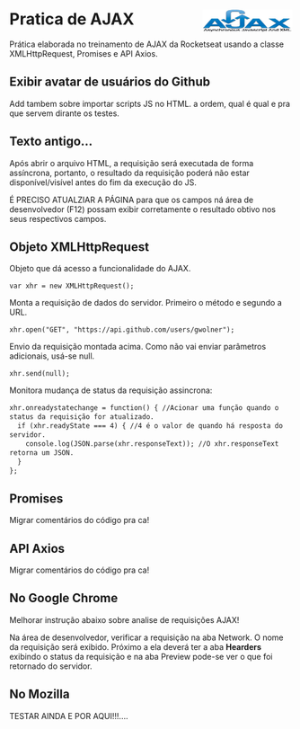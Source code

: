 # Pratica de AJAX <img src="img/ajax.png" width="160" height="40" align="right">

Prática elaborada no treinamento de AJAX da Rocketseat usando a classe XMLHttpRequest, Promises e API Axios.


## Exibir avatar de usuários do Github 

Add tambem sobre importar scripts JS no HTML. a ordem, qual é qual e pra que servem dirante os testes.

## Texto antigo...
Após abrir o arquivo HTML, a requisição será executada de forma assíncrona, portanto, o resultado da requisição poderá não estar disponível/visível antes do fim da execução do JS.

É PRECISO ATUALZIAR A PÁGINA para que os campos ná área de desenvolvedor (F12) possam exibir corretamente o resultado obtivo nos seus respectivos campos.

## Objeto XMLHttpRequest

Objeto que dá acesso a funcionalidade do AJAX.
```
var xhr = new XMLHttpRequest();
```

Monta a requisição de dados do servidor. Primeiro o método e segundo a URL.
```
xhr.open("GET", "https://api.github.com/users/gwolner");
```

Envio da requisição montada acima. Como não vai enviar parâmetros adicionais, usá-se null.
```
xhr.send(null);
```

Monitora mudança de status da requisição assincrona:
```
xhr.onreadystatechange = function() { //Acionar uma função quando o status da requisição for atualizado.
  if (xhr.readyState === 4) { //4 é o valor de quando há resposta do servidor.
    console.log(JSON.parse(xhr.responseText)); //O xhr.responseText retorna um JSON.
  }
};
```

## Promises

Migrar comentários do código pra ca!

## API Axios

Migrar comentários do código pra ca!


## No Google Chrome

Melhorar instrução abaixo sobre analise de requisições AJAX!

Na área de desenvolvedor, verificar a requisição na aba Network. 
O nome da requisição será exibido. Próximo a ela deverá ter a aba <b>Hearders</b> exibindo o status da requisição e na aba Preview pode-se ver o que foi retornado do servidor.

## No Mozilla

TESTAR AINDA E POR AQUI!!!....

